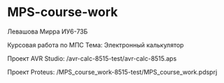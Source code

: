 # MPS-course-work

Левашова Мирра ИУ6-73Б

Курсовая работа по МПС
Тема: Электронный калькулятор

Проект AVR Studio: /avr-calc-8515-test/avr-calc-8515.aps

Проект Proteus: /MPS_course_work-8515-test/MPS_course_work.pdsprj
